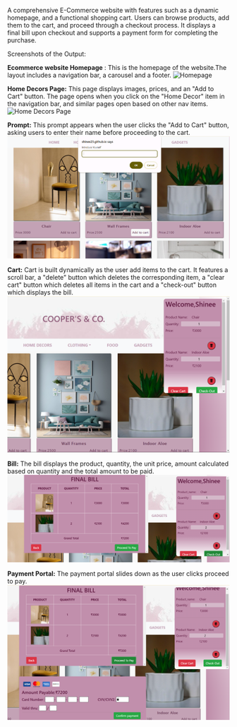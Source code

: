 A comprehensive E-Commerce website with features such as a dynamic homepage, and a functional shopping cart. Users can browse products, add them to the cart, and proceed through a checkout process. It displays a final bill upon checkout and supports a payment form for completing the purchase.

Screenshots of the Output:

**Ecommerce website Homepage** : This is the homepage of the website.The layout includes a navigation bar, a carousel and a footer.
![Homepage](images/Homepage.png)

**Home Decors Page:** This page displays images, prices, and an "Add to Cart" button. The page opens when you click on the "Home Decor" item in the navigation bar, and similar pages open based on other nav items.
![Home Decors Page](images/Homedecors.png)  

**Prompt:** This prompt appears when the user clicks the "Add to Cart" button, asking users to enter their name before proceeding to the cart.
![Name Prompt](images/NamePrompt.png)

**Cart:** Cart is built dynamically as the user add items to the cart. It features a scroll bar, a "delete" button which deletes the corresponding item, a "clear cart" button which deletes all items in the cart and a "check-out" button which displays the bill.
![Cart](images/cart.png)

**Bill:** The bill displays the product, quantity, the unit price, amount calculated based on quantity and the total amount to be paid.
![Bill](images/Bill.png)

**Payment Portal:** The payment portal slides down as the user clicks proceed to pay.
![Payment Portal](images/payment.png)

